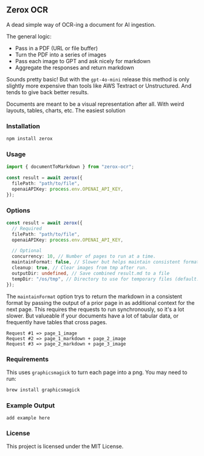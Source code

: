 ## Zerox OCR

A dead simple way of OCR-ing a document for AI ingestion.

The general logic:

- Pass in a PDF (URL or file buffer)
- Turn the PDF into a series of images
- Pass each image to GPT and ask nicely for markdown
- Aggregate the responses and return markdown

Sounds pretty basic! But with the `gpt-4o-mini` release this method is only slightly more expensive than tools like AWS Textract or Unstructured. And tends to give back better results.

Documents are meant to be a visual representation after all. With weird layouts, tables, charts, etc. The easiest solution

### Installation

```sh
npm install zerox
```

### Usage

```ts
import { documentToMarkdown } from "zerox-ocr";

const result = await zerox({
  filePath: "path/to/file",
  openaiAPIKey: process.env.OPENAI_API_KEY,
});
```

### Options

```ts
const result = await zerox({
  // Required
  filePath: "path/to/file",
  openaiAPIKey: process.env.OPENAI_API_KEY,

  // Optional
  concurrency: 10, // Number of pages to run at a time.
  maintainFormat: false, // Slower but helps maintain consistent formatting.
  cleanup: true, // Clear images from tmp after run.
  outputDir: undefined, // Save combined result.md to a file
  tempDir: "/os/tmp", // Directory to use for temporary files (default: system temp directory)
});
```

The `maintainFormat` option trys to return the markdown in a consistent format by passing the output of a prior page in as additional context for the next page. This requires the requests to run synchronously, so it's a lot slower. But valueable if your documents have a lot of tabular data, or frequently have tables that cross pages.

```
Request #1 => page_1_image
Request #2 => page_1_markdown + page_2_image
Request #3 => page_2_markdown + page_3_image
```

### Requirements

This uses `graphicsmagick` to turn each page into a png. You may need to run:

```sh
brew install graphicsmagick
```

### Example Output

```
add example here
```

### License

This project is licensed under the MIT License.
